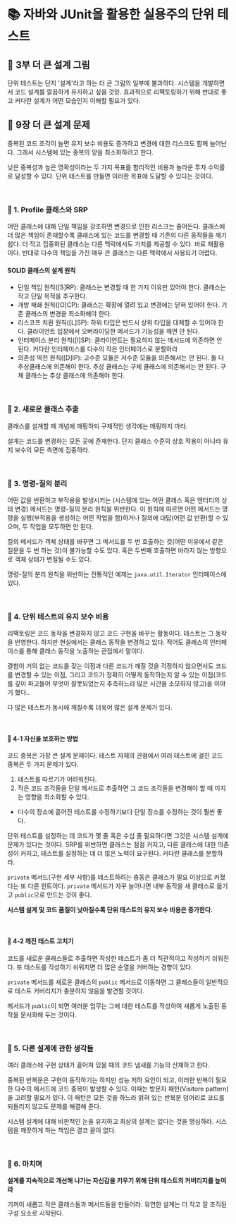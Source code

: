# 📚 자바와 JUnit을 활용한 실용주의 단위 테스트 
## 📖 3부 더 큰 설계 그림

단위 테스트는 단지 '설계'라고 하는 더 큰 그림의 일부에 불과하다. 시스템을 개발하면서 코드 설계를 깔끔하게 유지하고 싶을 것읻. 효과적으로 리팩토링하기 위해 반대로 좋고 커다란 설계가 어떤 모습인지 이해할 필요가 있다. 

## 🔎 9장 더 큰 설계 문제 

중복된 코드 조각이 늘면 유지 보수 비용도 증가하고 변경에 대한 리스크도 함께 늘어난다. 그래서 시스템에 있는 중복의 양을 최소화하려고 한다. 

낮은 중복성과 높은 명확성이라는 두 가지 목표를 합리적인 비용과 놀라운 투자 수익률로 달성할 수 있다. 단위 테스트를 만들면 이러한 목표에 도달할 수 있다는 것이다. 

<br>

### 📍 1. Profile 클래스와 SRP

어떤 클래스에 대해 단일 책임을 강조하면 변경으로 인한 리스크는 줄어든다. 클래스에 더 많은 책임이 존재할수록 클래스에 있는 코드를 변경할 때 기존의 다른 동작들을 깨기 쉽다. 더 작고 집중화된 클래스는 다른 맥락에서도 가치를 제공할 수 있다. 바로 재활용이다. 반대로 다수의 책임을 가진 매우 큰 클래스는 다른 맥락에서 사용되기 어렵다. 

#### SOLID 클래스의 설계 원칙 

- 단일 책임 원칙([S]RP): 클래스는 변경할 때 한 가지 이유만 있어야 한다. 클래스는 작고 단일 목적을 추구한다. 
- 개방 패쇄 원칙([O]CP): 클래스는 확장에 열려 있고 변경에는 닫혀 있어야 한다. 기존 클래스의 변경을 최소화해야 한다. 
- 리스코프 치환 원칙([L]SP): 하위 타입은 반드시 상위 타입을 대체할 수 있어야 한다. 클라이언트 입장에서 오버라이딩한 메서드가 기능성을 깨면 안 된다. 
- 인터페이스 분리 원칙([I]SP): 클라이언트는 필요하지 않는 메서드에 의존하면 안 된다. 커다란 인터페이스를 다수의 작은 인터페이스로 분할하라
- 의존성 역전 원칙([D]IP): 고수준 모듈은 저수준 모듈을 의존해서는 안 된다. 둘 다 추상클래스에 의존해야 한다. 추상 클래스는 구체 클래스에 의존해서는 안 된다. 구체 클래스는 추상 클래스에 의존해야 한다. 

<br>

### 📍 2. 새로운 클래스 추출 

클래스를 설계할 때 개념에 매핑하되 구체적인 생각에는 매핑하지 마라. 

설계는 코드를 변경하는 모든 곳에 존재한다. 단지 클래스 수준의 상호 작용이 아니라 유지 보수의 모든 측면에 집중하라. 

<br>

### 📍 3. 명령-질의 분리 

어떤 값을 반환하고 부작용을 발생시키는 (시스템에 있는 어떤 클래스 혹은 엔터티의 상태 변경) 메서드는 명령-질의 분리 원칙을 위반한다. 이 원칙에 따르면 어떤 메서드는 명령을 실행(부작용을 생성하는 어떤 작업을 함)하거나 질의에 대답(어떤 값 반환)할 수 있으며, 두 작업을 모두하면 안 된다. 

질의 메서드가 객체 상태를 바꾸면 그 메서드를 두 번 호출하는 것(어떤 이유에서 같은 질문을 두 번 하는 것)이 불가능할 수도 있다. 혹은 두번째 호출하면 바라지 않는 방향으로 객체 상태가 변질될 수도 있다. 

명령-질의 분리 원칙을 위반하는 전통적인 예제는 `java.util.Iterator` 인터페이스에 있다. 

<br>

### 📍 4. 단위 테스트의 유지 보수 비용

리팩토링은 코드 동작을 변경하지 않고 코드 구현을 바꾸는 활동이다. 테스트는 그 동작을 반영한다. 
하지만 현실에서는 클래스 동작을 변경하고 있다. 적어도 클래스의 인터페이스를 통해 클래스 동작을 노출하는 관점에서 말이다.

결함이 거의 없는 코드를 갖는 이점과 다른 코드가 깨질 것을 걱정하지 않으면서도 코드를 변경할 수 있는 이점, 그리고 코드가 정확히 어떻게 동작하는지 알 수 있는 이점(코드를 깊이 파고들어 무엇이 잘못되었는지 추측하느라 많은 시간을 소모하지 않고)을 이야기 했다..

다 많은 테스트가 동시에 깨질수록 더욱어 많은 설계 문제가 있다. 

<br>

#### 🔑 4-1 자신을 보호하는 방법

코드 중복은 가장 큰 설계 문제이다. 테스트 자체의 관점에서 여러 테스트에 걸친 코드 중복은 두 가지 문제가 있다. 

1. 테스트를 따르기가 어려워진다. 
2. 작은 코드 조각들을 단일 메서드로 추출하면 그 코드 조각들을 변경해야 할 때 미치는 영향을 최소화할 수 있다. 
  - 다수의 장소에 흩어진 테스트를 수정하기보다 단일 장소를 수정하는 것이 훨씬 좋다. 

단위 테스트를 설정하는 데 코드가 몇 줄 혹은 수십 줄 필요하다면 그것은 시스템 설계에 문제가 있다는 것이다. 
SRP를 위반하면 클래스는 점점 커지고, 다른 클래스에 대한 의존성이 커지고, 테스트를 설정하는 데 더 많은 노력이 요구된다. 커다란 클래스를 분할하라. 

`private` 메서드(구현 세부 사항)를 테스트하려는 충동은 클래스가 필요 이상으로 커졌다는 또 다른 힌트이다. 
`private` 메서드가 자꾸 늘어나면 내부 동작을 새 클래스로 옮기고 `public`으로 만드는 것이 좋다. 

**시스템 설계 및 코드 품질이 낮아질수록 단위 테스트의 유지 보수 비용은 증가한다.**

<br>

#### 🔑 4-2 깨진 테스트 고치기 

코드를 새로운 클래스들로 추출하면 작성한 테스트가 좀 더 직관적이고 작성하기 쉬워진다. 또 테스트를 작성하기 쉬워지면 더 많은 순열을 커버하는 경향이 있다. 

`private` 메서드를 새로운 클래스의 `public` 메서드로 이동하면 그 클래스들이 일반적으로 테스트 커버리지가 충분하지 않음을 발견할 것이다. 

메서드가 `public`이 되면 여러분 업무는 그에 대한 테스트를 작성하여 새롭게 노출된 동작을 문서화해 두는 것이다. 

<br>

### 📍 5. 다른 설계에 관한 생각들

여러 클래스에 구현 상태가 흩어져 있을 때의 코드 냄새를 기능의 산재하고 한다. 


중복된 반복문은 구현이 동작하기는 하지만 성능 저하 요인이 되고, 이러한 반복이 필요한 다수의 메서드에 코드 중복이 발생할 수 있다. 이때는 방문자 패턴(Visitore pattern)을 고려할 필요가 있다. 이 패턴은 모든 것을 하느라 얽혀 있는 반복문 덩어리로 코드를 되돌리지 않고도 문제를 해결해 준다. 

시스템 설계에 대해 비판적인 눈을 유지하고 최상의 설계는 없다는 것을 명심하라. 시스템을 깨끗하게 하는 책임은 결코 끝이 없다. 

<br>

### 📍 6. 마치며

**설계를 지속적으로 개선해 나가는 자신감을 키우기 위해 단위 테스트의 커버리지를 높여라**

기꺼이 새롭고 작은 클래스들과 메서드들을 만들어라. 유연한 설계는 더 작고 잘 조직된 구성 요소로 시작된다. 
